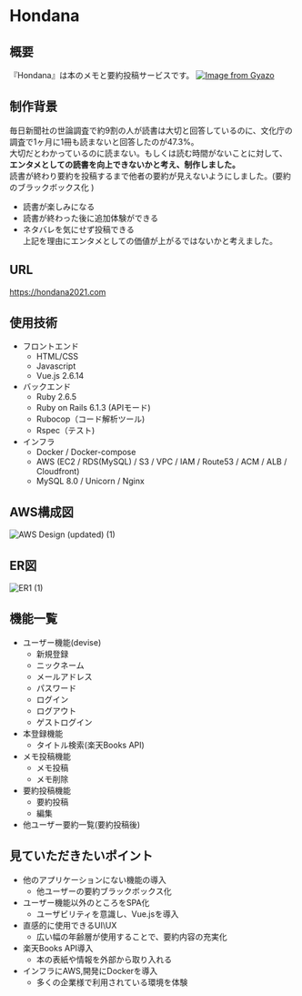 # Hondana

## 概要
『Hondana』は本のメモと要約投稿サービスです。
[![Image from Gyazo](https://i.gyazo.com/23a3c8b23472f11a789829e35dd7fdf1.png)](https://gyazo.com/23a3c8b23472f11a789829e35dd7fdf1)

## 制作背景
毎日新聞社の世論調査で約9割の人が読書は大切と回答しているのに、文化庁の調査で1ヶ月に1冊も読まないと回答したのが47.3%。
<br>大切だとわかっているのに読まない。もしくは読む時間がないことに対して、
<br>**エンタメとしての読書を向上できないかと考え、制作しました。**
<br>読書が終わり要約を投稿するまで他者の要約が見えないようにしました。(要約のブラックボックス化
)
<br>
* 読書が楽しみになる
* 読書が終わった後に追加体験ができる
* ネタバレを気にせず投稿できる
<br>上記を理由にエンタメとしての価値が上がるではないかと考えました。

## URL
https://hondana2021.com
<br>

## 使用技術

- フロントエンド
    - HTML/CSS
    - Javascript
    - Vue.js 2.6.14
- バックエンド
    - Ruby 2.6.5
    - Ruby on Rails 6.1.3 (APIモード)
    - Rubocop（コード解析ツール)
    - Rspec（テスト)
- インフラ
    - Docker / Docker-compose
    - AWS (EC2 / RDS(MySQL) / S3 / VPC / IAM / Route53 / ACM / ALB / Cloudfront)
    - MySQL 8.0 / Unicorn / Nginx

## AWS構成図
![AWS Design (updated) (1)](https://user-images.githubusercontent.com/69581420/122664135-6c00ce80-d1da-11eb-823d-cb06fe7f0d74.png)

## ER図
![ER1 (1)](https://user-images.githubusercontent.com/69581420/122664155-88047000-d1da-11eb-8585-5d03298d56a7.png)

## 機能一覧

- ユーザー機能(devise)
    - 新規登録
     - ニックネーム
     - メールアドレス
     - パスワード
    - ログイン
    - ログアウト
    - ゲストログイン
- 本登録機能
    - タイトル検索(楽天Books API)
- メモ投稿機能
    - メモ投稿
    - メモ削除
- 要約投稿機能
    - 要約投稿
    - 編集
- 他ユーザー要約一覧(要約投稿後)

## 見ていただきたいポイント

- 他のアプリケーションにない機能の導入
   - 他ユーザーの要約ブラックボックス化
- ユーザー機能以外のところをSPA化
   - ユーザビリティを意識し、Vue.jsを導入
- 直感的に使用できるUI\UX
   - 広い幅の年齢層が使用することで、要約内容の充実化
- 楽天Books API導入
   - 本の表紙や情報を外部から取り入れる
- インフラにAWS,開発にDockerを導入
   - 多くの企業様で利用されている環境を体験

